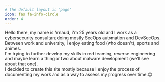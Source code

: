 ```yaml
---
# the default layout is 'page'
icon: fas fa-info-circle
order: 4
---
```


Hello there, my name is Arnaud, i'm 25 years old and I work as a cybersecurity consultant doing mostly SecOps automation and DevSecOps.  
Between work and university, i enjoy eating food (who doesn't), sports and animes.   
I'm trying to further develop my skills in red teaming, reverse engineering and maybe learn a thing or two about malware development (we'll see about that one).  
I decided to create this site mostly because I enjoy the process of documenting my work and as a way to assess my progress over time.😊
